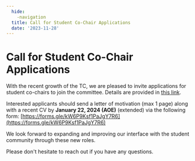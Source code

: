 ```yaml
---
  hide:
    -navigation
  title: Call for Student Co-Chair Applications
  date: '2023-11-28'
---
```


# Call for Student Co-Chair Applications

With the recent growth of the TC, we are pleased to invite applications for student co-chairs to join the committee. Details are provided in [this link](../assets/Student_Co_Chairs.pdf).

Interested applicants should send a letter of motivation (max 1 page) along with a recent CV by **January 22, 2024 (AOE)** (extended) via the following form: [https://forms.gle/kW6P9Ksf1PaJgY7R6](https://forms.gle/kW6P9Ksf1PaJgY7R6)

We look forward to expanding and improving our interface with the student community through these new roles.

Please don't hesitate to reach out if you have any questions.

